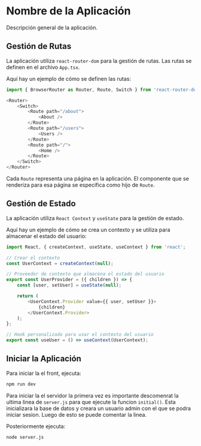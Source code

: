 # Nombre de la Aplicación

Descripción general de la aplicación.

## Gestión de Rutas

La aplicación utiliza `react-router-dom` para la gestión de rutas. Las rutas se definen en el archivo `App.tsx`.

Aquí hay un ejemplo de cómo se definen las rutas:

```typescript
import { BrowserRouter as Router, Route, Switch } from 'react-router-dom';

<Router>
    <Switch>
        <Route path="/about">
            <About />
        </Route>
        <Route path="/users">
            <Users />
        </Route>
        <Route path="/">
            <Home />
        </Route>
    </Switch>
</Router>
```
Cada `Route` representa una página en la aplicación. El componente que se renderiza para esa página se especifica como hijo de `Route`.

## Gestión de Estado
La aplicación utiliza `React Context` y `useState` para la gestión de estado.

Aquí hay un ejemplo de cómo se crea un contexto y se utiliza para almacenar el estado del usuario:

```typescript
import React, { createContext, useState, useContext } from 'react';

// Crear el contexto
const UserContext = createContext(null);

// Proveedor de contexto que almacena el estado del usuario
export const UserProvider = ({ children }) => {
    const [user, setUser] = useState(null);

    return (
        <UserContext.Provider value={{ user, setUser }}>
            {children}
        </UserContext.Provider>
    );
};

// Hook personalizado para usar el contexto del usuario
export const useUser = () => useContext(UserContext);
```

## Iniciar la Aplicación
Para iniciar la el front, ejecuta:
    
```bash
npm run dev
```
Para iniciar la el servidor la primera vez es importante descomenrat la ultima linea de `server.js` para que ejecute la funcion `initial()`. Esta inicializara la base de datos y creara un usuario admin con el que se podra iniciar sesion. Luego de esto se puede comentar la linea.

Posteriormente ejecuta:
    
```bash
node server.js
```
